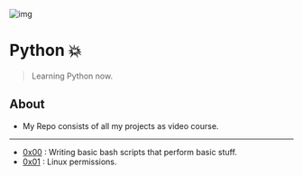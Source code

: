 ![img](https://github.com/DevIA3kl/other/blob/master/more/Python.png)

# Python 💥

>Learning Python now.

## About

- My Repo consists of all my projects as video course.

---

- [0x00](./0x00-shell_basics) : Writing basic bash scripts that perform basic stuff.
- [0x01](./0x01-shell_permissions) : Linux permissions.
